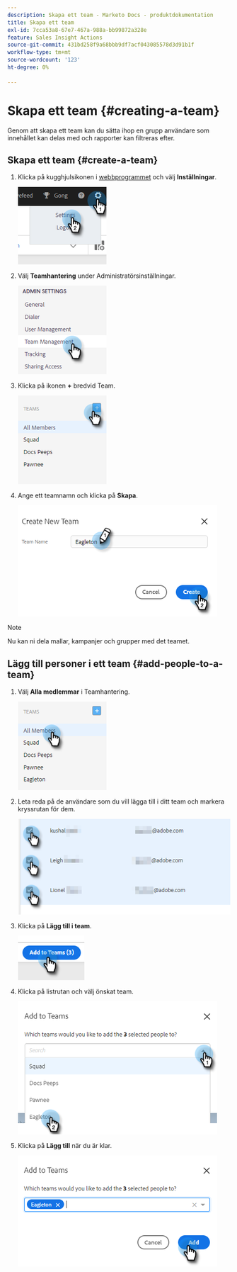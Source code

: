 ```yaml
---
description: Skapa ett team - Marketo Docs - produktdokumentation
title: Skapa ett team
exl-id: 7cca53a8-67e7-467a-988a-bb99872a328e
feature: Sales Insight Actions
source-git-commit: 431bd258f9a68bbb9df7acf043085578d3d91b1f
workflow-type: tm+mt
source-wordcount: '123'
ht-degree: 0%

---
```


# Skapa ett team {#creating-a-team}

Genom att skapa ett team kan du sätta ihop en grupp användare som innehållet kan delas med och rapporter kan filtreras efter.

## Skapa ett team {#create-a-team}

1. Klicka på kugghjulsikonen i [webbprogrammet](https://toutapp.com/login) och välj **Inställningar**.

   ![](assets/creating-a-team-1.png)

1. Välj **Teamhantering** under Administratörsinställningar.

   ![](assets/creating-a-team-2.png)

1. Klicka på ikonen **+** bredvid Team.

   ![](assets/creating-a-team-3.png)

1. Ange ett teamnamn och klicka på **Skapa**.

   ![](assets/creating-a-team-4.png)

>[!NOTE]
>
>Nu kan ni dela mallar, kampanjer och grupper med det teamet.

## Lägg till personer i ett team {#add-people-to-a-team}

1. Välj **Alla medlemmar** i Teamhantering.

   ![](assets/creating-a-team-5.png)

1. Leta reda på de användare som du vill lägga till i ditt team och markera kryssrutan för dem.

   ![](assets/creating-a-team-6.png)

1. Klicka på **Lägg till i team**.

   ![](assets/creating-a-team-7.png)

1. Klicka på listrutan och välj önskat team.

   ![](assets/creating-a-team-8.png)

1. Klicka på **Lägg till** när du är klar.

   ![](assets/creating-a-team-9.png)
